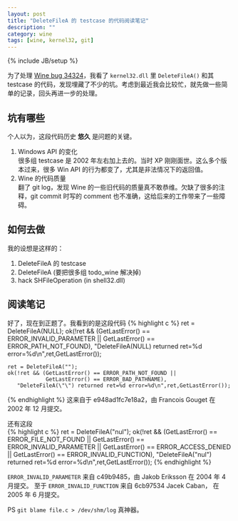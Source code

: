 ```yaml
---
layout: post
title: "DeleteFileA 的 testcase 的代码阅读笔记"
description: ""
category: wine
tags: [wine, kernel32, git]
---
```

{% include JB/setup %}

为了处理 [Wine bug 34324](http://bugs.winehq.org/show_bug.cgi?id=34324)，我看了 `kernel32.dll` 里 `DeleteFileA()` 和其 testcase 的代码，发现埋藏了不少的坑。考虑到最近我会比较忙，就先做一些简单的记录，回头再进一步的处理。

坑有哪些
---
个人以为，这段代码历史 **悠久** 是问题的关键。  
1. Windows API 的变化  
很多组 testcase 是 2002 年左右加上去的。当时 XP 刚刚面世。这么多个版本过来，很多 Win API 的行为都变了，尤其是非法情况下的返回值。  
2. Wine 的代码质量  
翻了 git log，发现 Wine 的一些旧代码的质量真不敢恭维。欠缺了很多的注释，git commit 时写的 comment 也不准确，这给后来的工作带来了一些障碍。  

如何去做
--
我的设想是这样的：  
1. DeleteFileA 的 testcase  
2. DeleteFileA (要把很多组 todo_wine 解决掉)  
3. hack SHFileOperation (in shell32.dll)  

阅读笔记
----
好了，现在到正题了。我看到的是这段代码
{% highlight c %}
    ret = DeleteFileA(NULL);
    ok(!ret && (GetLastError() == ERROR_INVALID_PARAMETER ||
                GetLastError() == ERROR_PATH_NOT_FOUND),
       "DeleteFileA(NULL) returned ret=%d error=%d\n",ret,GetLastError());

    ret = DeleteFileA("");
    ok(!ret && (GetLastError() == ERROR_PATH_NOT_FOUND ||
                GetLastError() == ERROR_BAD_PATHNAME),
       "DeleteFileA(\"\") returned ret=%d error=%d\n",ret,GetLastError());
{% endhighlight %}
这来自于  e948ad1fc7e18a2，由 Francois Gouget 在 2002 年 12 月提交。

还有这段  
{% highlight c %}
    ret = DeleteFileA("nul");
    ok(!ret && (GetLastError() == ERROR_FILE_NOT_FOUND ||
                GetLastError() == ERROR_INVALID_PARAMETER ||
                GetLastError() == ERROR_ACCESS_DENIED ||
                GetLastError() == ERROR_INVALID_FUNCTION),
       "DeleteFileA(\"nul\") returned ret=%d error=%d\n",ret,GetLastError());
{% endhighlight %}

`ERROR_INVALID_PARAMETER` 来自 c49b9485，由 Jakob Eriksson 在 2004 年 4 月提交。 至于 `ERROR_INVALID_FUNCTION` 来自 6cb97534 Jacek Caban， 在 2005 年 6 月提交。


PS `git blame file.c > /dev/shm/log` 真神器。

